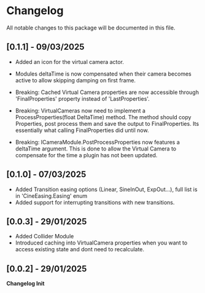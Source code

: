 # Changelog
All notable changes to this package will be documented in this file.

## [0.1.1] - 09/03/2025
- Added an icon for the virtual camera actor.
- Modules deltaTime is now compensated when their camera becomes active to allow skipping damping on first frame.

- Breaking: Cached Virtual Camera properties are now accessible through 'FinalProperties' property instead of 'LastProperties'.
- Breaking: VirtualCameras now need to implement a ProcessProperties(float DeltaTime) method. The method should copy Properties, post process them and save the output to FinalProperties. Its essentially what calling FinalProperties did until now.
- Breaking: ICameraModule.PostProcessProperties now features a deltaTime argument. This is done to allow the Virtual Camera to compensate for the time a plugin has not been updated.

## [0.1.0] - 07/03/2025
- Added Transition easing options (Linear, SineInOut, ExpOut...), full list is in 'CineEasing.Easing' enum
- Added support for interrupting transitions with new transitions.

## [0.0.3] - 29/01/2025
- Added Collider Module
- Introduced caching into VirtualCamera properties when you want to access existing state and dont need to recalculate.


## [0.0.2] - 29/01/2025
**Changelog Init**
